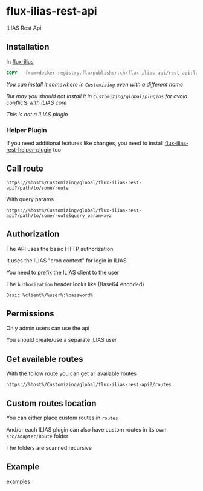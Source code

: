 # flux-ilias-rest-api

ILIAS Rest Api

## Installation

In [flux-ilias](https://github.com/fluxapps/flux-ilias)

```dockerfile
COPY --from=docker-registry.fluxpublisher.ch/flux-ilias-api/rest-api:latest /flux-ilias-rest-api "$ILIAS_WEB_DIR/Customizing/global/flux-ilias-rest-api"
```

*You can install it somewhere in `Customizing` even with a different name*

*But may you should not install it in `Customizing/global/plugins` for avoid conflicts with ILIAS core*

*This is not a ILIAS plugin*

### Helper Plugin

If you need additional features like changes, you need to install [flux-ilias-rest-helper-plugin](https://github.com/flux-caps/flux-ilias-rest-helper-plugin) too

## Call route

`https://%host%/Customizing/global/flux-ilias-rest-api?/path/to/some/route`

With query params

`https://%host%/Customizing/global/flux-ilias-rest-api?/path/to/some/route&query_param=xyz`

## Authorization

The API uses the basic HTTP authorization

It uses the ILIAS "cron context" for login in ILIAS

You need to prefix the ILIAS client to the user

The `Authorization` header looks like (Base64 encoded)

`Basic %client%/%user%:%password%`

## Permissions

Only admin users can use the api

You should create/use a separate ILIAS user

## Get available routes

With the follow route you can get all available routes

`https://%host%/Customizing/global/flux-ilias-rest-api?/routes`

## Custom routes location

You can either place custom routes in `routes`

And/or each ILIAS plugin can also have custom routes in its own `src/Adapter/Route` folder

The folders are scanned recursive

## Example

[examples](examples)
